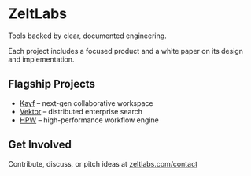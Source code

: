 # ZeltLabs

Tools backed by clear, documented engineering.

Each project includes a focused product and a white paper on its design and implementation.

## Flagship Projects
- [Kayf](https://github.com/ZeltLabs/kayf) – next-gen collaborative workspace  
- [Vektor](https://github.com/ZeltLabs/vektor) – distributed enterprise search  
- [HPW](https://github.com/ZeltLabs/hpw) – high-performance workflow engine

## Get Involved
Contribute, discuss, or pitch ideas at [zeltlabs.com/contact](https://zeltlabs.com/contact)
